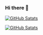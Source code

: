 ### Hi there 👋
[![GitHub Satats](https://github-readme-stats.vercel.app/api/top-langs/?username=Schnoggy&layout=compact&theme=radical)](https://github.com/Suchti18)

[![GitHub Satats](https://github-readme-stats.vercel.app/api?username=Schnoggy&show_icons=true&theme=radical)](https://github.com/Suchti18)



<!--
Here are some ideas to get you started:

- 🔭 I’m currently working on ...
- 🌱 I’m currently learning ...
- 👯 I’m looking to collaborate on ...
- 🤔 I’m looking for help with ...
- 💬 Ask me about ...
- 📫 How to reach me: ...
- 😄 Pronouns: ...
- ⚡ Fun fact: ...
-->
